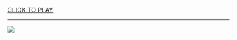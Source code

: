 
<a href="https://premium76.site?title=google_popcorn_game_unblocked&ref=13M">CLICK TO PLAY</a></h3>
<hr>

<a href="https://premium76.site?title=google_popcorn_game_unblocked&ref=13M"><img src="https://clearcache.store/games.png"></a>


